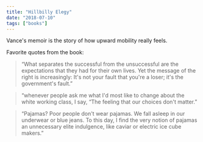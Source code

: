```yaml
---
title: "Hillbilly Elegy"
date: "2018-07-10"
tags: ["books"]
---
```


Vance's memoir is the story of how upward mobility really feels.

Favorite quotes from the book:

> “What separates the successful from the unsuccessful are the expectations that they had for their own lives. Yet the message of the right is increasingly: It's not your fault that you're a loser; it's the government's fault.”

> “whenever people ask me what I'd most like to change about the white working class, I say, “The feeling that our choices don't matter.”

> “Pajamas? Poor people don't wear pajamas. We fall asleep in our underwear or blue jeans. To this day, I find the very notion of pajamas an unnecessary elite indulgence, like caviar or electric ice cube makers.”
